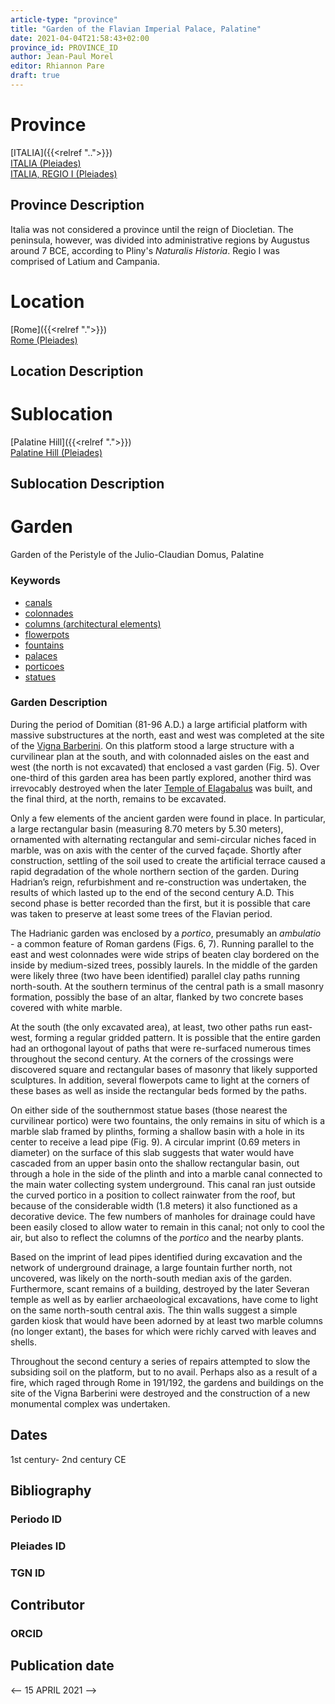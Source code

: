 ```yaml
---
article-type: "province"
title: "Garden of the Flavian Imperial Palace, Palatine"
date: 2021-04-04T21:58:43+02:00
province_id: PROVINCE_ID
author: Jean-Paul Morel
editor: Rhiannon Pare
draft: true
---
```


# Province
[ITALIA]({{<relref "..">}})\
[ITALIA (Pleiades)](https://pleiades.stoa.org/places/1052)\
[ITALIA, REGIO I (Pleiades)](https://pleiades.stoa.org/places/441075550)
<!--- Content of Province heading --->

## Province Description

Italia was not considered a province until the reign of Diocletian. The peninsula, however, was divided into administrative regions by Augustus around 7 BCE, according to Pliny's *Naturalis Historia*. Regio I was comprised of Latium and Campania.<!-- DESCRIPTION -->


# Location
[Rome]({{<relref ".">}}) \
[Rome (Pleiades)](https://pleiades.stoa.org/places/108867)

<!-- [Colonia Claudia Ara Agrippinensium (Cologne)](https://pleiades.stoa.org/places/108751) -->

## Location Description

<!-- LEAVE THIS BLANK FOR NOW -->

# Sublocation
[Palatine Hill]({{<relref ".">}}) \
[Palatine Hill (Pleiades)](https://pleiades.stoa.org/places/971691208)
<!--
[AREA WITHIN LOCATION, LIKE “PALATINE HILL”](GEOREFERENCE LINK)
A sublocation is any area larger than an individual garden, but located within a location. I would always try to include a link to a controlled vocabulary here if possible. This ID may well be different from the Garden ID, e.g., Pompeii versus a Garden in one of the houses which has its own Pleiades ID.
-->

## Sublocation Description

<!-- DESCRIPTION -->

# Garden
Garden of the Peristyle of the Julio-Claudian Domus, Palatine<!-- List of gardens in province -->
<!-- May be left blank for now -->

### Keywords

- [canals](http://vocab.getty.edu/page/aat/300006075)
- [colonnades](http://vocab.getty.edu/page/aat/300002613)
- [columns (architectural elements)](http://vocab.getty.edu/page/aat/300001571)
- [flowerpots](http://vocab.getty.edu/page/aat/300194749)
- [fountains](http://vocab.getty.edu/page/aat/300006179)
- [palaces](http://vocab.getty.edu/page/aat/300005734)
- [porticoes](http://vocab.getty.edu/page/aat/300004145)
- [statues](http://vocab.getty.edu/page/aat/300047600)



### Garden Description
During the period of Domitian (81-96 A.D.) a large artificial platform with massive substructures at the north, east and west was completed at the site of the [Vigna Barberini](https://it.wikipedia.org/wiki/Vigna_Barberini ). On this platform stood a large structure with a curvilinear plan at the south, and with colonnaded aisles on the east and west (the north is not excavated) that enclosed a vast garden (Fig. 5).  Over one-third of this garden area has been partly explored, another third was irrevocably destroyed when the later [Temple of Elagabalus](https://en.wikipedia.org/wiki/Elagabalium) was built, and the final third, at the north, remains to be excavated.

Only a few elements of the ancient garden were found in place.  In particular, a large rectangular basin (measuring 8.70 meters by 5.30 meters), ornamented with alternating rectangular and semi-circular niches faced in marble, was on axis with the center of the curved façade.  Shortly after construction, settling of the soil used to create the artificial terrace caused a rapid degradation of the whole northern section of the garden. During Hadrian’s reign, refurbishment and re-construction was undertaken, the results of which lasted up to the end of the second century A.D. This second phase is better recorded than the first, but it is possible that care was taken to preserve at least some trees of the Flavian period.

The Hadrianic garden was enclosed by a *portico*, presumably an *ambulatio* - a common feature of Roman gardens (Figs. 6, 7).  Running parallel to the east and west colonnades were wide strips of beaten clay bordered on the inside by medium-sized trees, possibly laurels.  In the middle of the garden were likely three (two have been identified) parallel clay paths running north-south. At the southern terminus of the central path is a small masonry formation, possibly the base of an altar, flanked by two concrete bases covered with white marble.

At the south (the only excavated area), at least, two other paths run east-west, forming a regular gridded pattern. It is possible that the entire garden had an orthogonal layout of paths that were re-surfaced numerous times throughout the second century. At the corners of the crossings were discovered square and rectangular bases of masonry that likely supported sculptures. In addition, several flowerpots came to light at the corners of these bases as well as inside the rectangular beds formed by the paths.

On either side of the southernmost statue bases (those nearest the curvilinear portico) were two fountains, the only remains in situ of which is a marble slab framed by plinths, forming a shallow basin with a hole in its center to receive a lead pipe (Fig. 9). A circular imprint (0.69 meters in diameter) on the surface of this slab suggests that water would have cascaded from an upper basin onto the shallow rectangular basin, out through a hole in the side of the plinth and into a marble canal connected to the main water collecting system underground. This canal ran just outside the curved portico in a position to collect rainwater from the roof, but because of the considerable width (1.8 meters) it also functioned as a decorative device. The few numbers of manholes for drainage could have been easily closed to allow water to remain in this canal; not only to cool the air, but also to reflect the columns of the *portico* and the nearby plants.   

Based on the imprint of lead pipes identified during excavation and the network of underground drainage, a large fountain further north, not uncovered, was likely on the north-south median axis of the garden. Furthermore, scant remains of a building, destroyed by the later Severan temple as well as by earlier archaeological excavations, have come to light on the same north-south central axis.  The thin walls suggest a simple garden kiosk that would have been adorned by at least two marble columns (no longer extant), the bases for which were richly carved with leaves and shells.

Throughout the second century a series of repairs attempted to slow the subsiding soil on the platform, but to no avail. Perhaps also as a result of a fire, which raged through Rome in 191/192, the gardens and buildings on the site of the Vigna Barberini were destroyed and the construction of a new monumental complex was undertaken.



## Dates
1st century- 2nd century CE<!-- Format: For now, include dates exactly as written in the document. We will revisit the question of date formatting once more data have been collected. -->
<!-- If no date, use "unspecified" -->

## Bibliography

<!--
- BIB_ENTRY [(worldcat)](WORLDCAT_LINK_URL)
-->

### Periodo ID

<!-- [PERIODO_ID](https://pleiades.stoa.org/places/PLEIADES_ID) -->

### Pleiades ID
<!-- N.B. This should be as specific as it can be, i.e., to the garden, sublocation, location, or province. -->

<!-- [PLEIADES_ID](https://pleiades.stoa.org/places/PLEIADES_ID) -->

### TGN ID
<!-- N.B. This should be as specific as it can be, i.e., to the garden, sublocation, location, or province. -->

<!-- [TGN_ID](http://vocab.getty.edu/page/tgn/TGN_ID) -->

## Contributor

<!-- [AUTHOR_NAME](AUTHOR_LINK) -->

### ORCID

<!-- [ORCID](https://orcid.org/ORCID) -->

## Publication date
<-- 15 APRIL 2021 -->

<!-- DATE -->
